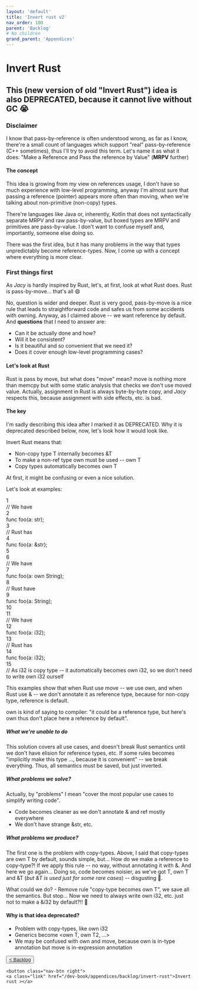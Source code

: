 ```yaml
---
layout: 'default'
title: 'Invert rust v2'
nav_order: 100
parent: 'Backlog'
# No children
grand_parent: 'Appendices'
---
```


# Invert Rust

## This (new version of old "Invert Rust") idea is also DEPRECATED, because it cannot live without GC 😭

### Disclaimer

I know that pass-by-reference is often understood wrong, as far as I know, there're a small count of languages which
support "real" pass-by-reference (C++ sometimes), thus I'll try to avoid this term. Let's name it as what it does: "Make
a Reference and Pass the reference by Value" (__MRPV__ further)

#### The concept

This idea is growing from my view on references usage, I don't have so much experience with low-level programming,
anyway I'm almost sure that passing a reference (pointer) appears more often than moving, when we're talking about
non-primitive (non-copy) types.

There're languages like Java or, inherently, Kotlin that does not syntactically separate MRPV and raw pass-by-value, but
boxed types are MRPV and primitives are pass-by-value. I don't want to confuse myself and, importantly, someone else
doing so.

There was the first idea, but it has many problems in the way that types unpredictably become reference-types.
Now, I come up with a concept where everything is more clear.

### First things first

As *Jacy* is hardly inspired by Rust, let's, at first, look at what Rust does. Rust is pass-by-move... that's all 😄

No, question is wider and deeper. Rust is very good, pass-by-move is a nice rule that leads to straightforward code and
safes us from some accidents with owning. Anyway, as I claimed above -- we want reference by default. And __questions__
that I need to answer are:

- Can it be actually done and how?
- Will it be consistent?
- Is it beautiful and so convenient that we need it?
- Does it cover enough low-level programming cases?

#### Let's look at Rust

Rust is pass by move, but what does "move" mean? <span class="inline-code highlight-jc hljs"><span class="hljs-keyword">move</span></span> is nothing more than <span class="inline-code highlight-jc hljs">memcpy</span> but with some static analysis that checks we don't use moved value.
Actually, assignment in Rust is always byte-by-byte copy, and *Jacy* respects this, because assignment with side effects, etc. is bad.

#### The key

I'm sadly describing this idea after I marked it as DEPRECATED. Why it is deprecated described below, now, let's look how it would look like.

Invert Rust means that:

- Non-copy type <span class="inline-code highlight-jc hljs">T</span> internally becomes <span class="inline-code highlight-jc hljs">&amp;T</span>
- To make a non-ref type <span class="inline-code highlight-jc hljs">own</span> must be used -- <span class="inline-code highlight-jc hljs">own T</span>
- Copy types automatically becomes <span class="inline-code highlight-jc hljs">own T</span>

At first, it might be confusing or even a nice solution.

Let's look at examples:

<div class="code-fence highlight-jacy">
            <div class="copy"><i class="far fa-copy"></i></div>
            <div class="code line-numbers highlight-jc hljs">
                <div class="line-num" data-line-num="1">1</div><div class="line"><span class="hljs-comment">// We have</span></div><div class="line-num" data-line-num="2">2</div><div class="line"><span class="hljs-keyword">func</span> <span class="hljs-title function_">foo</span>(a: <span class="hljs-type">str</span>);</div><div class="line-num" data-line-num="3">3</div><div class="line"><span class="hljs-comment">// Rust has</span></div><div class="line-num" data-line-num="4">4</div><div class="line"><span class="hljs-keyword">func</span> <span class="hljs-title function_">foo</span>(a: &amp;<span class="hljs-type">str</span>);</div><div class="line-num" data-line-num="5">5</div><div class="line"></div><div class="line-num" data-line-num="6">6</div><div class="line"><span class="hljs-comment">// We have</span></div><div class="line-num" data-line-num="7">7</div><div class="line"><span class="hljs-keyword">func</span> <span class="hljs-title function_">foo</span>(a: own <span class="hljs-type">String</span>);</div><div class="line-num" data-line-num="8">8</div><div class="line"><span class="hljs-comment">// Rust have</span></div><div class="line-num" data-line-num="9">9</div><div class="line"><span class="hljs-keyword">func</span> <span class="hljs-title function_">foo</span>(a: <span class="hljs-type">String</span>);</div><div class="line-num" data-line-num="10">10</div><div class="line"></div><div class="line-num" data-line-num="11">11</div><div class="line"><span class="hljs-comment">// We have</span></div><div class="line-num" data-line-num="12">12</div><div class="line"><span class="hljs-keyword">func</span> <span class="hljs-title function_">foo</span>(a: <span class="hljs-type">i32</span>);</div><div class="line-num" data-line-num="13">13</div><div class="line"><span class="hljs-comment">// Rust has</span></div><div class="line-num" data-line-num="14">14</div><div class="line"><span class="hljs-keyword">func</span> <span class="hljs-title function_">foo</span>(a: <span class="hljs-type">i32</span>);</div><div class="line-num" data-line-num="15">15</div><div class="line"><span class="hljs-comment">// As <span class="inline-code highlight-jc hljs"><span class="hljs-type">i32</span></span> is copy type -- it automatically becomes <span class="inline-code highlight-jc hljs">own <span class="hljs-type">i32</span></span>, so we don&#x27;t need to write <span class="inline-code highlight-jc hljs">own <span class="hljs-type">i32</span></span> ourself </span></div>
            </div>
        </div>

This examples show that when Rust use move -- we use <span class="inline-code highlight-jc hljs">own</span>, and when Rust use <span class="inline-code highlight-jc hljs">&amp;</span> -- we don't annotate it as reference type, because for non-copy type, reference is default.

<span class="inline-code highlight-jc hljs">own</span> is kind of saying to compiler: "it could be a reference type, but here's <span class="inline-code highlight-jc hljs">own</span> thus don't place here a reference by default".

##### What we're unable to do

This solution covers all use cases, and doesn't break Rust semantics until we don't have elision for reference types, etc.
If some rules becomes "implicitly make this type ..., because it is convenient" -- we break everything.
Thus, all semantics must be saved, but just inverted.

##### What problems we solve?

Actually, by "problems" I mean "cover the most popular use cases to simplify writing code".

- Code becomes cleaner as we don't annotate <span class="inline-code highlight-jc hljs">&amp;</span> and <span class="inline-code highlight-jc hljs"><span class="hljs-keyword">ref</span></span> mostly everywhere
- We don't have strange <span class="inline-code highlight-jc hljs">&amp;<span class="hljs-type">str</span></span>, etc.

##### What problems we produce?

The first one is the problem with copy-types. Above, I said that copy-types are <span class="inline-code highlight-jc hljs">own T</span> by default, sounds simple, but... How do we make a reference to copy-type?!
If we apply this rule -- no way, without annotating it with <span class="inline-code highlight-jc hljs">&amp;</span>.
And here we go again... Doing so, code becomes noisier, as we've got <span class="inline-code highlight-jc hljs">T</span>, <span class="inline-code highlight-jc hljs">own T</span> and <span class="inline-code highlight-jc hljs">&amp;T</span> (*but <span class="inline-code highlight-jc hljs">&amp;T</span> is used just for some rare cases*) -- disgusting 🤢.

What could we do? - Remove rule "copy-type becomes <span class="inline-code highlight-jc hljs">own T</span>", we save all the semantics.
But stop... Now we need to always write <span class="inline-code highlight-jc hljs">own <span class="hljs-type">i32</span></span>, etc. just not to make a <span class="inline-code highlight-jc hljs">&amp;<span class="hljs-type">i32</span></span> by default?!! 🤦

#### Why is that idea deprecated?

- Problem with copy-types, like <span class="inline-code highlight-jc hljs">own <span class="hljs-type">i32</span></span>
- Generics become <span class="inline-code highlight-jc hljs">&lt;own T, own T2, ...&gt;</span>
- We may be confused with <span class="inline-code highlight-jc hljs">own</span> and <span class="inline-code highlight-jc hljs"><span class="hljs-keyword">move</span></span>, because <span class="inline-code highlight-jc hljs">own</span> is in-type annotation but <span class="inline-code highlight-jc hljs"><span class="hljs-keyword">move</span></span> is in-expression annotation
<div class="nav-btn-block">
    <button class="nav-btn left">
    <a class="link" href="/dev-book/appendices/backlog/index">< Backlog</a>
</button>

    <button class="nav-btn right">
    <a class="link" href="/dev-book/appendices/backlog/invert-rust">Invert rust ></a>
</button>

</div>
